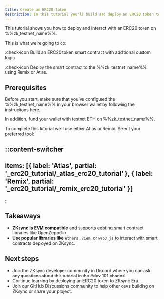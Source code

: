 ```yaml
---
title: Create an ERC20 token
description: In this tutorial you'll build and deploy an ERC20 token to %%zk_testnet_name%%
---
```


This tutorial shows you how to deploy and interact with an ERC20 token on %%zk_testnet_name%%.

This is what we’re going to do:

:check-icon Build an ERC20 token smart contract with additional custom logic

:check-icon Deploy the smart contract to the %%zk_testnet_name%% using Remix or Atlas.

## Prerequisites

Before you start, make sure that you’ve configured the %%zk_testnet_name%% in your browser wallet by following the
instructions here.

In addition, fund your wallet with testnet ETH on %%zk_testnet_name%%.

To complete this tutorial we’ll use either Atlas or Remix. Select your preferred tool:

::content-switcher
---
items: [{
  label: 'Atlas',
  partial: '_erc20_tutorial/_atlas_erc20_tutorial'
}, {
  label: 'Remix',
  partial: '_erc20_tutorial/_remix_erc20_tutorial'
}]
---
::

## Takeaways

- **ZKsync is EVM compatible** and supports existing smart contract libraries like OpenZeppelin
- **Use popular libraries like** `ethers` , `viem`, or `web3.js` to interact with smart contracts deployed on ZKsync.

## Next steps

- Join the ZKsync developer community in Discord where you can ask any questions about this tutorial in the #dev-101
  channel
- Continue learning by deploying an ERC20 token to ZKsync Era.
- Join our GitHub Discussions community to help other devs building on ZKsync or share your project.
